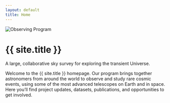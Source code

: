 ```yaml
---
layout: default
title: Home
---
```


<div class="intro">
  <img src="/assets/images/intro.jpg" alt="Observing Program" class="intro-image">
  <h1>{{ site.title }}</h1>
  <p class="tagline">A large, collaborative sky survey for exploring the transient Universe.</p>
</div>

<section class="about">
  <p>
    Welcome to the {{ site.title }} homepage. Our program brings together astronomers from around the world
    to observe and study rare cosmic events, using some of the most advanced telescopes on Earth and in space.
    Here you’ll find project updates, datasets, publications, and opportunities to get involved.
  </p>
</section>
